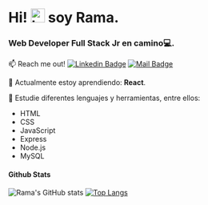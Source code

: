 # Hi! <img src="https://user-images.githubusercontent.com/1303154/88677602-1635ba80-d120-11ea-84d8-d263ba5fc3c0.gif" width="28px" alt="hi"> soy Rama. 
### Web Developer Full Stack Jr en camino💻.

:mailbox: Reach me out!
[![Linkedin Badge](https://img.shields.io/badge/-Ramiro-0e76a8?style=flat&labelColor=0e76a8&logo=linkedin&logoColor=white)](https://www.linkedin.com/in/ramiro-tanquias/) 
[![Mail Badge](https://img.shields.io/badge/-ramatc-c0392b?style=flat&labelColor=c0392b&logo=gmail&logoColor=white)](mailto:ramatc2002@gmail.com)

💪 Actualmente estoy aprendiendo: **React**.

🌱 Estudie diferentes lenguajes y herramientas, entre ellos: 
* HTML
* CSS
* JavaScript
* Express
* Node.js
* MySQL

#### Github Stats
![Rama's GitHub stats](https://github-readme-stats.vercel.app/api?username=ramatc&hide=contribs,prs&theme=tokyonight&show_icons=true)
[![Top Langs](https://github-readme-stats.vercel.app/api/top-langs/?username=ramatc&layout=compact&theme=tokyonight)](https://github.com/ramatc/github-readme-stats)
<!--
**ramatc/ramatc** is a ✨ _special_ ✨ repository because its `README.md` (this file) appears on your GitHub profile.
-->
